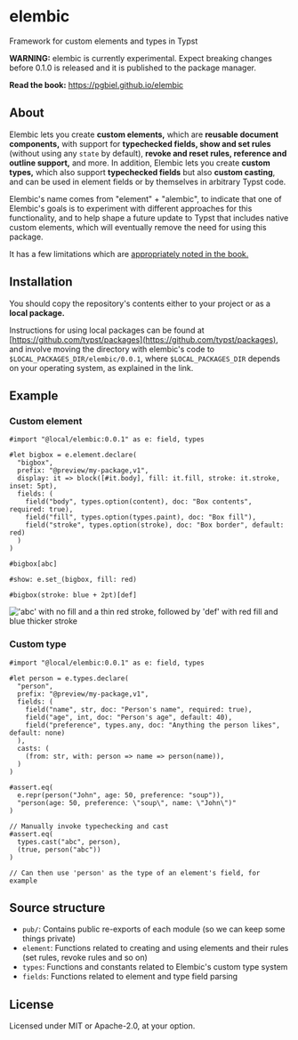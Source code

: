 # elembic
Framework for custom elements and types in Typst

**WARNING:** elembic is currently experimental. Expect breaking changes before 0.1.0 is released and it is published to the package manager.

**Read the book:** https://pgbiel.github.io/elembic

## About

Elembic lets you create **custom elements,** which are **reusable document components,** with support for **typechecked fields, show and set rules** (without using any `state` by default), **revoke and reset rules, reference and outline support,** and more. In addition, Elembic lets you create **custom types,** which also support **typechecked fields** but also **custom casting**, and can be used in element fields or by themselves in arbitrary Typst code.

Elembic's name comes from "element" + "alembic", to indicate that one of Elembic's goals is to experiment with different approaches for this functionality, and to help shape a future update to Typst that includes native custom elements, which will eventually remove the need for using this package.

It has a few limitations which are [appropriately noted in the book.](https://pgbiel.github.io/elembic/about/limitations.html)

## Installation

You should copy the repository's contents either to your project or as a **local package.**

Instructions for using local packages can be found at [https://github.com/typst/packages](https://github.com/typst/packages), and involve
moving the directory with elembic's code to `$LOCAL_PACKAGES_DIR/elembic/0.0.1`, where `$LOCAL_PACKAGES_DIR`
depends on your operating system, as explained in the link.

## Example

### Custom element

```typ
#import "@local/elembic:0.0.1" as e: field, types

#let bigbox = e.element.declare(
  "bigbox",
  prefix: "@preview/my-package,v1",
  display: it => block([#it.body], fill: it.fill, stroke: it.stroke, inset: 5pt),
  fields: (
    field("body", types.option(content), doc: "Box contents", required: true),
    field("fill", types.option(types.paint), doc: "Box fill"),
    field("stroke", types.option(stroke), doc: "Box border", default: red)
  )
)

#bigbox[abc]

#show: e.set_(bigbox, fill: red)

#bigbox(stroke: blue + 2pt)[def]
```

!['abc' with no fill and a thin red stroke, followed by 'def' with red fill and blue thicker stroke](https://github.com/user-attachments/assets/c852cfcd-c0de-446a-999b-5ecaa44809b7)

### Custom type

```typ
#import "@local/elembic:0.0.1" as e: field, types

#let person = e.types.declare(
  "person",
  prefix: "@preview/my-package,v1",
  fields: (
    field("name", str, doc: "Person's name", required: true),
    field("age", int, doc: "Person's age", default: 40),
    field("preference", types.any, doc: "Anything the person likes", default: none)
  ),
  casts: (
    (from: str, with: person => name => person(name)),
  )
)

#assert.eq(
  e.repr(person("John", age: 50, preference: "soup")),
  "person(age: 50, preference: \"soup\", name: \"John\")"
)

// Manually invoke typechecking and cast
#assert.eq(
  types.cast("abc", person),
  (true, person("abc"))
)

// Can then use 'person' as the type of an element's field, for example
```

## Source structure

- `pub/`: Contains public re-exports of each module (so we can keep some things private)
- `element`: Functions related to creating and using elements and their rules (set rules, revoke rules and so on)
- `types`: Functions and constants related to Elembic's custom type system
- `fields`: Functions related to element and type field parsing

## License

Licensed under MIT or Apache-2.0, at your option.
